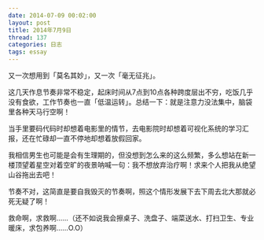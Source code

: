 ```yaml
---
date: 2014-07-09 00:02:00
layout: post
title: 2014年7月9日
thread: 137
categories: 日志
tags: essay
---
```


又一次想用到「莫名其妙」，又一次「毫无征兆」。

这几天作息节奏非常不稳定，起床时间从7点到10点各种跨度层出不穷，吃饭几乎没有食欲，工作节奏也一直「低温运转」。总结一下：就是注意力没法集中，脑袋里各种天马行空啊！

当手里要码代码时却想着电影里的情节，去电影院时却想着可视化系统的学习汇报，还在忙碌却一直不停地却想着放假回家。

我相信男生也可能是会有生理期的，但没想到怎么来的这么频繁，多么想站在新一楼顶望着星空对着空旷的夜景呐喊一句：我不想放弃治疗啊！求来个人把我从绝望山谷拖出去吧！

节奏不对，这简直是要自我毁灭的节奏啊，照这个情形发展下去下周去北大那就必死无疑了啊！

救命啊，求救啊……（还不如说我会擦桌子、洗盘子、端菜送水、打扫卫生、专业暖床，求包养啊……O.O）